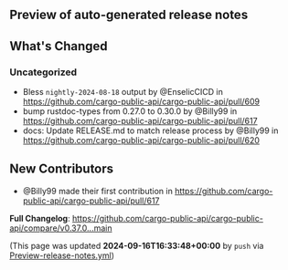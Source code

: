 ## Preview of auto-generated release notes
<!-- Release notes generated using configuration in .github/release.yml at main -->

## What's Changed
### Uncategorized
* Bless `nightly-2024-08-18` output by @EnselicCICD in https://github.com/cargo-public-api/cargo-public-api/pull/609
* bump rustdoc-types from 0.27.0 to 0.30.0 by @Billy99 in https://github.com/cargo-public-api/cargo-public-api/pull/617
* docs: Update RELEASE.md to match release process by @Billy99 in https://github.com/cargo-public-api/cargo-public-api/pull/620

## New Contributors
* @Billy99 made their first contribution in https://github.com/cargo-public-api/cargo-public-api/pull/617

**Full Changelog**: https://github.com/cargo-public-api/cargo-public-api/compare/v0.37.0...main


(This page was updated **2024-09-16T16:33:48+00:00** by `push` via [Preview-release-notes.yml](https://github.com/cargo-public-api/cargo-public-api/actions/runs/10888111274))
